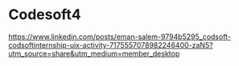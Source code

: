 # Codesoft4
https://www.linkedin.com/posts/eman-salem-9794b5295_codsoft-codsoftinternship-uix-activity-7175557078982246400-zaN5?utm_source=share&utm_medium=member_desktop
